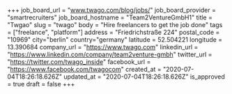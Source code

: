 +++
job_board_url = "www.twago.com/blog/jobs/"
job_board_provider = "smartrecruiters"
job_board_hostname = "Team2VentureGmbH1"
title = "Twgao"
slug = "twago"
body = "Hire freelancers to get the job done"
tags = ["freelance", "platform"]
address = "Friedrichstraße 224"
postal_code = "10969"
city="berlin"
country="germany"
latitude = 52.504221
longitude = 13.390684
company_url = "https://www.twago.com"
linkedin_url = "https://www.linkedin.com/company/team2venture-gmbh"
twitter_url = "https://twitter.com/twago_inside"
facebook_url = "https://www.facebook.com/twagocom"
created_at = "2020-07-04T18:26:18.626Z"
updated_at = "2020-07-04T18:26:18.626Z"
is_approved = true
draft = false
+++
